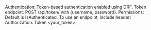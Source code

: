 Authentication: Token-based authentication enabled using DRF.
Token endpoint: POST /api/token/ with {username, password}.
Permissions: Default is IsAuthenticated. 
To use an endpoint, include header: Authorization: Token <your_token>.